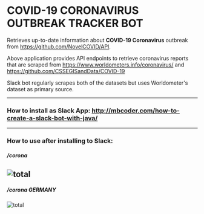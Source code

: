 # COVID-19 CORONAVIRUS OUTBREAK TRACKER BOT
Retrieves up-to-date information about **COVID-19 Coronavirus** outbreak from https://github.com/NovelCOVID/API.

Above application provides API endpoints to retrieve coronavirus reports that are scraped from https://www.worldometers.info/coronavirus/ and 
https://github.com/CSSEGISandData/COVID-19

Slack bot regularly scrapes both of the datasets but uses Worldometer's dataset as primary source.

---

### How to install as Slack App: http://mbcoder.com/how-to-create-a-slack-bot-with-java/
---
### How to use after installing to Slack:

##### /corona
![total](https://imgur.com/Ke2NiTb.png)
---
##### /corona GERMANY
![total](https://imgur.com/FsFHFAM.png)
